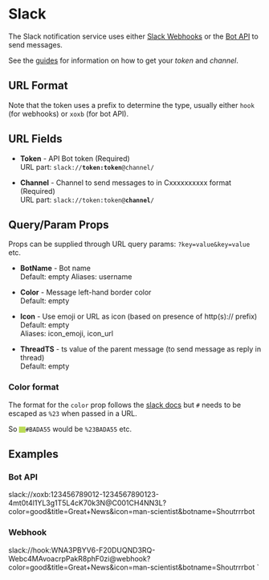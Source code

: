 # Slack

The Slack notification service uses either [Slack Webhooks](https://api.slack.com/messaging/webhooks) or the [Bot API](https://api.slack.com/methods/chat.postMessage) to send messages.

See the [guides](https://containrrr.dev/shoutrrr/v0.8/guides/slack/) for information on how to get your _token_ and _channel_.

## URL Format

Note that the token uses a prefix to determine the type, usually either `hook` (for webhooks) or `xoxb` (for bot API).

## URL Fields

- **Token** - API Bot token (Required)<br>
  URL part: <code>slack://<strong>token:token</strong>@channel/</code>

- **Channel** - Channel to send messages to in Cxxxxxxxxxx format (Required)<br>
  URL part: <code>slack://token:token@<strong>channel</strong>/</code>

## Query/Param Props

Props can be supplied through URL query params: `?key=value&key=value` etc.

- **BotName** - Bot name<br>
  Default: empty
  Aliases: username

- **Color** - Message left-hand border color<br>
  Default: empty

- **Icon** - Use emoji or URL as icon (based on presence of http(s)\:// prefix)<br>
  Default: empty<br>
  Aliases: icon_emoji, icon_url

- **ThreadTS** - ts value of the parent message (to send message as reply in thread)<br>
  Default: empty

### Color format

The format for the `color` prop follows the [slack docs](https://api.slack.com/reference/messaging/attachments#fields)
but `#` needs to be escaped as `%23` when passed in a URL.

So <span style="background:#BADA55;width:.9em;height:.9em;display:inline-block;vertical-align:middle"></span><code>#BADA55</code> would be `%23BADA55` etc.

## Examples

### Bot API

<span class="bk">slack://xoxb:123456789012-1234567890123-4mt0t4l1YL3g1T5L4cK70k3N@C001CH4NN3L?color=good&title=Great+News&icon=man-scientist&botname=Shoutrrrbot</span>

### Webhook

<span class="bk">slack://hook:WNA3PBYV6-F20DUQND3RQ-Webc4MAvoacrpPakR8phF0zi@webhook?color=good&title=Great+News&icon=man-scientist&botname=Shoutrrrbot</span>
`
